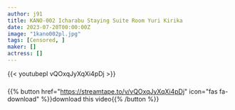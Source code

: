 ```yaml
---
author: j91
title: KANO-002 Icharabu Staying Suite Room Yuri Kirika
date: 2023-07-20T00:00:00Z
image: "1kano002pl.jpg"
tags: [Censored, ]
maker: []
actress: []
---
```



{{< youtubepl vQOxqJyXqXi4pDj >}}
###

{{% button href="https://streamtape.to/v/vQOxqJyXqXi4pDj" icon="fas fa-download" %}}download this video{{% /button %}}
